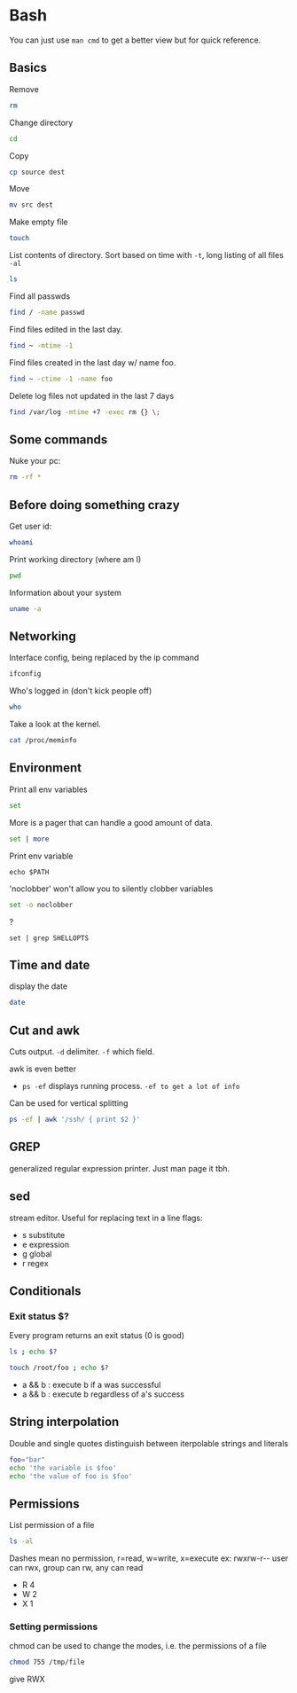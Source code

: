 # Bash

You can just use `man cmd` to get a better view but for quick reference.

## Basics

Remove
```bash
rm
```

Change directory
```bash
cd
```

Copy
```bash
cp source dest
```

Move
```bash
mv src dest
```

Make empty file
```bash
touch
```

List contents of directory. Sort based on time with `-t`, long listing of all files `-al`
```bash
ls
```

Find all passwds
```bash
find / -name passwd
```

Find files edited in the last day.
```bash
find ~ -mtime -1
```

Find files created in the last day w/ name foo.
```bash
find ~ -ctime -1 -name foo
```

Delete log files not updated in the last 7 days
```bash
find /var/log -mtime +7 -exec rm {} \;
```

## Some commands

Nuke your pc:
```bash
rm -rf *
```

## Before doing something crazy

Get user id:
```bash
whoami
```

Print working directory (where am I)
```bash
pwd
```

Information about your system
```bash
uname -a
```

## Networking

Interface config, being replaced by the ip command
```bash
ifconfig
```

Who's logged in (don't kick people off)
```bash
who
```

Take a look at the kernel.
```bash
cat /proc/meminfo
```

## Environment


Print all env variables
```bash
set
```

More is a pager that can handle a good amount of data.
```bash
set | more
```

Print env variable
```
echo $PATH
```

'noclobber' won't allow you to silently clobber variables
```bash
set -o noclobber
```

?
```
set | grep SHELLOPTS
```

## Time and date

display the date
```bash
date
```

## Cut and awk

Cuts output. `-d` delimiter. `-f` which field.

awk is even better

- `ps -ef` displays running process. `-ef to get a lot of info`

Can be used for vertical splitting
```bash
ps -ef | awk '/ssh/ { print $2 }'
```

## GREP

generalized regular expression printer. Just man page it tbh.

## sed

stream editor. Useful for replacing text in a line
flags:
- s substitute
- e expression
- g global
- r regex

## Conditionals

### Exit status $?

Every program returns an exit status (0 is good)

```bash
ls ; echo $?
```

```bash
touch /root/foo ; echo $?
```

- a && b : execute b if a was successful
- a && b : execute b regardless of a's success

## String interpolation

Double and single quotes distinguish between iterpolable strings and literals

```bash
foo="bar"
echo 'the variable is $foo'
echo 'the value of foo is $foo'
```

## Permissions

List permission of a file
```bash
ls -al
```
Dashes mean no permission, r=read, w=write, x=execute
ex: rwxrw-r-- user can rwx, group can rw, any can read 
- R 4
- W 2
- X 1

### Setting permissions

chmod can be used to change the modes, i.e. the permissions of a file

```bash
chmod 755 /tmp/file
```
give RWX
